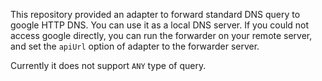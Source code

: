 This repository provided an adapter to forward standard DNS query to google HTTP DNS. 
You can use it as a local DNS server. If you could not access google directly, 
you can run the forwarder on your remote server, and set the `apiUrl` option of adapter 
to the forwarder server.

Currently it does not support `ANY` type of query.


